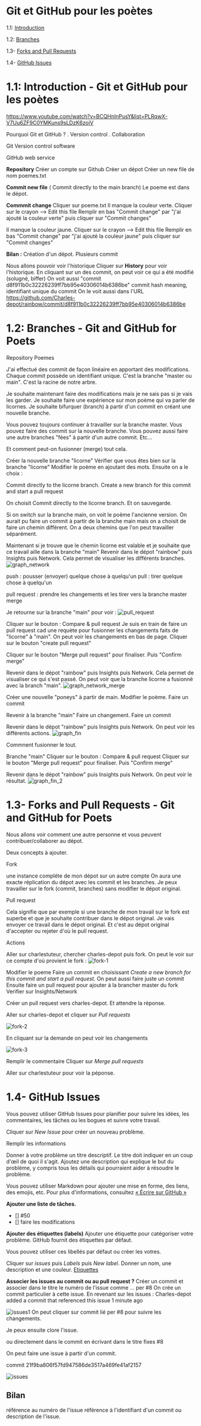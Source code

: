# Git et GitHub pour les poètes 

1.1: [Introduction](#git)

1.2: [Branches](#branche)

1.3- [Forks and Pull Requests](#fork)

1.4- [GitHub Issues](#issues)

# 1.1: Introduction - Git et GitHub pour les poètes <a name="git"></a>

https://www.youtube.com/watch?v=BCQHnlnPusY&list=PLRqwX-V7Uu6ZF9C0YMKuns9sLDzK6zoiV

Pourquoi Git et GitHub ?
. Version control 
. Collaboration

Git
Version control software 

GitHub
web service

**Repository**
Créer un compte sur Github
Créer un dépot 
Créer un new file de nom poemes.txt

**Commit new file**  ( Commit directly to the main branch)
Le poeme est dans le dépot. 

**Commmit change**
Cliquer sur poeme.txt
Il manque la couleur verte.
Cliquer sur le crayon --> Edit this file
Remplir en bas "Commit change" par "j'ai ajouté la couleur verte" puis cliquer sur "Commit changes"

Il manque la couleur jaune.
Cliquer sur le crayon --> Edit this file
Remplir en bas "Commit change" par "j'ai ajouté la couleur jaune" puis cliquer sur "Commit changes"

**Bilan :**
Création d'un dépot.
Plusieurs commit

Nous allons pouvoir voir l'historique
Cliquer sur **History** pour voir l'historique.
En cliquant sur un des commit, on peut voir ce qui a été modifié (solugné, biffer)
On voit aussi "commit d8f911b0c32226239ff7bb95e40306014b6386be" commit hash meaning, identifiant unique du commit
On le voit aussi dans l'URL https://github.com/Charles-depot/rainbow/commit/d8f911b0c32226239ff7bb95e40306014b6386be

# 1.2: Branches - Git and GitHub for Poets <a name="branche"></a>

Repository Poemes

J'ai effectué des commit de façon linéaire en apportant 
des modifications. Chaque commit possède un identifiant unique.
C'est la branche "master ou main". C'est la racine de notre arbre.

Je souhaite maintenant faire des modifications mais je ne sais pas si 
je vais les garder. Je souhaite faire une expérience sur mon poème qui va
parler de licornes.
Je souhaite bifurquer (branch) à partir d'un commit en créant une nouvelle branche.

Vous pouvez toujours continuer à travailler sur la branche master.
Vous pouvez faire des commit sur la nouvelle branche.
Vous pouvez aussi faire une autre branches "fées" à partir d'un autre commit.
Etc...

Et comment peut-on fusionner (merge) tout cela.


Créer la nouvelle branche "licorne" 
Vérifier que vous êtes bien sur la branche "licorne"
Modifier le poème en ajoutant des mots.
Ensuite on a le choix :

 Commit directly to the licorne branch.
 Create a new branch for this commit and start a pull request
 
 On choisit Commit directly to the licorne branch. Et on sauvegarde.
 
 Si on switch sur la branche main, on voit le poème l'ancienne version.
 On aurait pu faire un commit à partir de la branche main mais on a choisit
 de faire un chemin différent. On a deux chemins que l'on peut travailler séparément.
 
 Maintenant si je trouve que le chemin licorne est valable et je souhaite que ce travail aille
 dans la branche "main"
 Revenir dans le dépot "rainbow" puis Insights puis Network.
 Cela permet de visualiser les différents branches.
 ![graph_network](graph_network.PNG)
 
 push : pousser (envoyer) quelque chose à quelqu'un 
 pull : tirer quelque chose	à quelqu'un
 
 pull request : prendre les changements et les tirer vers la branche master
 merge
 
 Je retourne sur la branche "main" pour voir :
 ![pull_request](pull_request.PNG)
 
 Cliquer sur le bouton : Compare & pull request
 Je suis en train de faire un pull request cad
 une requète pour fusionner les changements faits de "licorne"
 à "main".
 On peut voir les changements en bas de page.
 Cliquer sur le bouton "create pull request"
 
 Cliquer sur le bouton "Merge pull request" pour finaliser. Puis "Confirm merge"

 Revenir dans le dépot "rainbow" puis Insights puis Network.
 Cela permet de visualiser ce qui s'est passé.
 On peut voir que la branche licorne a fusionné avec la branch "main".
 ![graph_network_merge](graph_network_merge.PNG)
 
 Créer une nouvelle "poneys" à partir de main.
 Modifier le poème.
 Faire un commit

Revenir à la branche "main"
Faire un changement.
Faire un commit

Revenir dans le dépot "rainbow" puis Insights puis Network.
On peut voir les différents actions.
![graph_fin](graph_fin.PNG)


Commnent fusionner le tout.

Branche "main"
Cliquer sur le bouton : Compare & pull request
Cliquer sur le bouton "Merge pull request" pour finaliser. Puis "Confirm merge"

Revenir dans le dépot "rainbow" puis Insights puis Network.
On peut voir le résultat.
![graph_fin_2](graph_fin_2.PNG)


# 1.3- Forks and Pull Requests - Git and GitHub for Poets <a name="fork"></a>

Nous allons voir comment une autre personne et vous peuvent contribuer/collaborer
au dépot.

Deux concepts à ajouter.

Fork

une instance compléte de mon dépot sur un autre compte
On aura une exacte réplication du dépot avec les commit et les branches.
Je peux travailler sur le fork (commit, branches) sans modifier le dépot original.


Pull request

Cela signifie que par exemple si une branche de mon travail sur le fork est superbe
et que je souhaite contribuer dans le dépot original. 
Je vais envoyer ce travail dans le dépot original.
Et c'est au dépot original d'accepter ou rejeter d'où le pull request.


Actions

Aller sur charlestuteur, chercher charles-depot puis fork.
On peut le voir sur ce compte d'où provient le fork :
![fork-1](fork-1.png)

Modifier le poeme
Faire un commit en choisissant *Create a new branch for this commit and start a pull request.*
On peut aussi faire juste un commit
Ensuite faire un pull request pour ajouter à la brancher master du fork
Verifier sur Insights/Network

Créer un pull request vers charles-depot.
Et attendre la réponse.

Aller sur charles-depot et cliquer sur *Pull requests*

![fork-2](fork-2.png)

En cliquant sur la demande on peut voir les changements

![fork-3](fork-3.png)

Remplir le commentaire
Cliquer sur *Merge pull requests*

Aller sur charlestuteur pour voir la péponse.

# 1.4- GitHub Issues <a name="issues"></a>

Vous pouvez utiliser GitHub Issues pour planifier pour suivre les idées, les commentaires, les tâches 
ou les bogues et suivre votre travail.

Cliquer sur *New Issue* pour créer un nouveau problème.

Remplir les informations

Donner à votre problème un titre descriptif. Le titre doit indiquer en un coup d'œil de quoi il s'agit.
Ajoutez une description qui explique le but du problème, y compris tous les détails qui pourraient aider à résoudre le problème. 

Vous pouvez utiliser Markdown pour ajouter une mise en forme, des liens, des emojis, etc. 
Pour plus d'informations, consultez [« Écrire sur GitHub »](https://docs.github.com/en/get-started/writing-on-github/getting-started-with-writing-and-formatting-on-github/basic-writing-and-formatting-syntax)

**Ajouter une liste de tâches.**
- [] #50
- [] faire les modifications

**Ajouter des étiquettes (labels)**
Ajouter une étiquette pour catégoriser votre problème. 
GitHub fournit des étiquettes par défaut.

Vous pouvez utiliser ces libellés par défaut ou créer les votres.

Cliquer sur *issues* puis *Labels* puis *New label*.
Donner un nom, une description et une couleur.
[Etiquettes](https://docs.github.com/en/issues/using-labels-and-milestones-to-track-work/managing-labels)

**Associer les issues au commit ou au pull request ?**
Créer un commit et associer dans le titre le numéro de l'issue comme  ... per #8 
On crée un commit particulier à cette issue.
En revenant sur les issues :
Charles-depot added a commit that referenced this issue 1 minute ago

![issues1](issues.PNG)
On peut cliquer sur commit lié per #8 pour suivre les changements.

Je peux ensuite clore l'issue. 

ou directement dans le commit en écrivant dans le titre fixes #8

On peut faire une issue à partir d'un commit.

commit 21f9ba806f57fd947586de3517a469fe41af2157

![issues](issues2.PNG)

## Bilan
référence au numéro de l'issue
référence à l'identifiant d'un commit ou description de l'issue.

